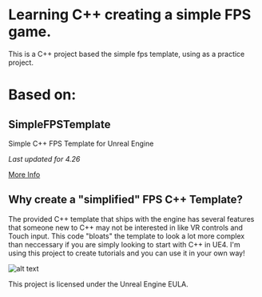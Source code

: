# Learning C++ creating a simple FPS game.
This is a C++ project based the simple fps template,
using as a practice project.

# Based on:
## SimpleFPSTemplate
Simple C++ FPS Template for Unreal Engine

*Last updated for 4.26*

[More Info](https://www.tomlooman.com/fps-template/)

## Why create a "simplified" FPS C++ Template?
The provided C++ template that ships with the engine has several features that someone new to C++ may not be interested in like VR controls and Touch input. This code "bloats" the template to look a lot more complex than neccessary if you are simply looking to start with C++ in UE4. I'm using this project to create tutorials and you can use it in your own way!

![alt text](https://www.tomlooman.com/wp-content/uploads/2017/09/Thumb_FPSTemplate2.jpg)

This project is licensed under the Unreal Engine EULA.
